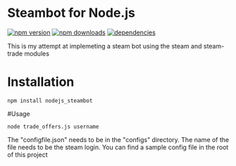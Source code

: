 # Steambot for Node.js
[![npm version](https://img.shields.io/npm/v/nodejs_steambot.svg)](https://npmjs.com/package/nodejs_steambot)
[![npm downloads](https://img.shields.io/npm/dm/nodejs_steambot.svg)](https://npmjs.com/package/nodejs_steambot)
[![dependencies](https://img.shields.io/david/jacobtruman/nodejs_steambot.svg)](https://david-dm.org/jacobtruman/nodejs_steambot)

This is my attempt at implemeting a steam bot using the steam and steam-trade modules

# Installation
```
npm install nodejs_steambot
```

#Usage
```
node trade_offers.js username
```

The "configfile.json" needs to be in the "configs" directory. The name of the file needs to be the steam login. You can find a sample config file in the root of this project
